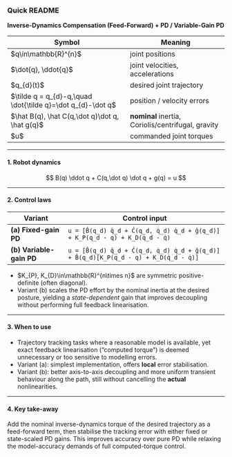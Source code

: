 ### Quick README

**Inverse-Dynamics Compensation (Feed-Forward) + PD / Variable-Gain PD**

| Symbol                                                          | Meaning                                            |
| --------------------------------------------------------------- | -------------------------------------------------- |
| \$q\in\mathbb{R}^{n}\$                                          | joint positions                                    |
| \$\dot{q}, \ddot{q}\$                                           | joint velocities, accelerations                    |
| \$q\_{d}(t)\$                                                   | desired joint trajectory                           |
| \$\tilde q = q\_{d}-q,\quad \dot{\tilde q}=\dot q\_{d}-\dot q\$ | position / velocity errors                         |
| \$\hat B(q), \hat C(q,\dot q)\dot q, \hat g(q)\$                | **nominal** inertia, Coriolis/centrifugal, gravity |
| \$u\$                                                           | commanded joint torques                            |

---

#### 1. Robot dynamics

$$
B(q) \ddot q + C(q,\dot q) \dot q + g(q) = u
$$

---

#### 2. Control laws

| Variant                  | Control input                                                                              |
| ------------------------ | ------------------------------------------------------------------------------------------ |
| **(a) Fixed-gain PD**    | `u = [B̂(q_d) q̈_d + Ĉ(q_d, q̇_d) q̇_d + ĝ(q_d)] + K_P(q_d - q) + K_D(q̇_d - q̇)`          |
| **(b) Variable-gain PD** | `u = [B̂(q_d) q̈_d + Ĉ(q_d, q̇_d) q̇_d + ĝ(q_d)] + B̂(q_d)[K_P(q_d - q) + K_D(q̇_d - q̇)]` |

* \$K\_{P}, K\_{D}\in\mathbb{R}^{n\times n}\$ are symmetric positive-definite (often diagonal).
* Variant (b) scales the PD effort by the nominal inertia at the desired posture, yielding a *state-dependent* gain that improves decoupling without performing full feedback linearisation.

---

#### 3. When to use

* Trajectory tracking tasks where a reasonable model is available, yet exact feedback linearisation (“computed torque”) is deemed unnecessary or too sensitive to modelling errors.
* Variant (a): simplest implementation, offers **local** error stabilisation.
* Variant (b): better axis-to-axis decoupling and more uniform transient behaviour along the path, still without cancelling the **actual** nonlinearities.

---

#### 4. Key take-away

Add the nominal inverse-dynamics torque of the desired trajectory as a feed-forward term, then stabilise the tracking error with either fixed or state-scaled PD gains. This improves accuracy over pure PD while relaxing the model-accuracy demands of full computed-torque control.
